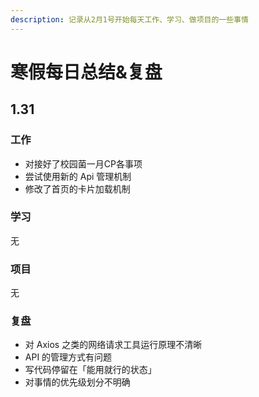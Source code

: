 ```yaml
---
description: 记录从2月1号开始每天工作、学习、做项目的一些事情
---
```


# 寒假每日总结&复盘

## 1.31

### 工作

* 对接好了校园菌一月CP各事项
* 尝试使用新的 Api 管理机制
* 修改了首页的卡片加载机制

### 学习

无

### 项目

无

### 复盘

* 对 Axios 之类的网络请求工具运行原理不清晰
* API 的管理方式有问题
* 写代码停留在「能用就行的状态」
* 对事情的优先级划分不明确












